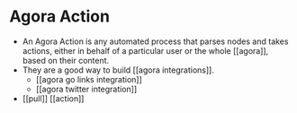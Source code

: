 # Agora Action

- An Agora Action is any automated process that parses nodes and takes actions, either in behalf of a particular user or the whole [[agora]], based on their content.
- They are a good way to build [[agora integrations]].
  - [[agora go links integration]]
  - [[agora twitter integration]]
- [[pull]] [[action]]


